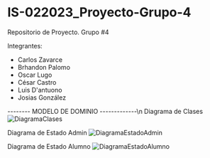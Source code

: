 # IS-022023_Proyecto-Grupo-4
Repositorio de Proyecto. Grupo #4

Integrantes:
- Carlos Zavarce
- Brhandon Palomo
- Oscar Lugo
- César Castro
- Luis D'antuono
- Josias González


-------- MODELO DE DOMINIO -------------\n
Diagrama de Clases
![DiagramaClases](C:\Users\Brhandon\Documents\GitHub\IS-022023_Proyecto-Grupo-4\docs\Class.png)

Diagrama de Estado Admin
![DiagramaEstadoAdmin](C:\Users\Brhandon\Documents\GitHub\IS-022023_Proyecto-Grupo-4\docs\DiagramaEstadoAdmin.png)

Diagrama de Estado Alumno
![DiagramaEstadoAlumno](C:\Users\Brhandon\Documents\GitHub\IS-022023_Proyecto-Grupo-4\docs\DiagramaEstadoAlumno.png)